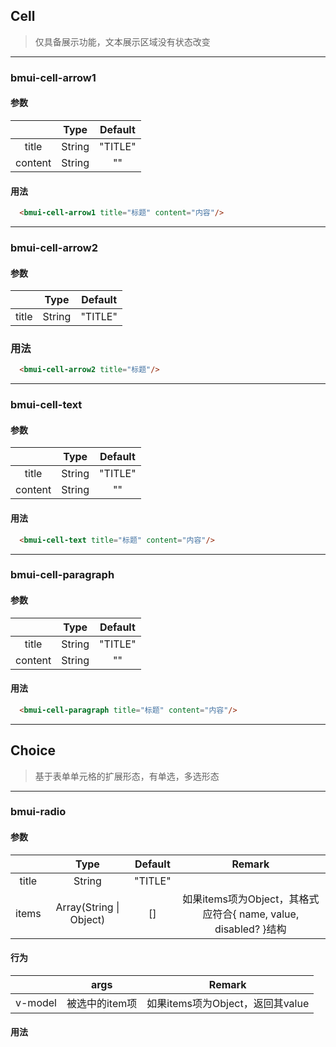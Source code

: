 ## Cell

> 仅具备展示功能，文本展示区域没有状态改变

-------------------------

### bmui-cell-arrow1

#### 参数

  |   | Type | Default |
  |:---:|:----:|:-----:|
  | title | String | "TITLE" |
  | content | String | "" |

#### 用法

``` html
  <bmui-cell-arrow1 title="标题" content="内容"/>
```

-------------------------

### bmui-cell-arrow2

#### 参数

  |   | Type | Default |
  |:---:|:----:|:-----:|
  | title | String | "TITLE" |

### 用法

``` html
  <bmui-cell-arrow2 title="标题"/>
```

-------------------------

### bmui-cell-text

#### 参数

  |   | Type | Default |
  |:---:|:----:|:-----:|
  | title | String | "TITLE" |
  | content | String | "" |

#### 用法

``` html
  <bmui-cell-text title="标题" content="内容"/>
```

-------------------------

### bmui-cell-paragraph

#### 参数

  |   | Type | Default |
  |:---:|:----:|:-----:|
  | title | String | "TITLE" |
  | content | String | "" |

#### 用法

``` html
  <bmui-cell-paragraph title="标题" content="内容"/>
```

-------------------------

## Choice

> 基于表单单元格的扩展形态，有单选，多选形态

-------------------------

### bmui-radio

#### 参数

  |   | Type | Default | Remark |
  |:---:|:---:|:---:|:---------:|
  | title | String | "TITLE" | |
  | items | Array(String \| Object) | [] | 如果items项为Object，其格式应符合{ name, value, disabled? }结构 |

#### 行为

  |   | args | Remark |
  |:---:|:---:|:-----:|
  | v-model | 被选中的item项 | 如果items项为Object，返回其value |

#### 用法


